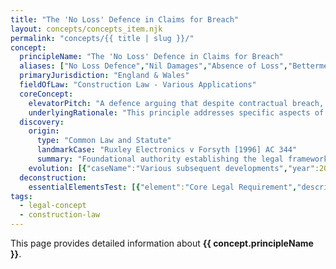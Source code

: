 ```yaml
---
title: "The 'No Loss' Defence in Claims for Breach"
layout: concepts/concepts_item.njk
permalink: "concepts/{{ title | slug }}/"
concept:
  principleName: "The 'No Loss' Defence in Claims for Breach"
  aliases: ["No Loss Defence","Nil Damages","Absence of Loss","Betterment Defence"]
  primaryJurisdiction: "England & Wales"
  fieldOfLaw: "Construction Law - Various Applications"
  coreConcept:
    elevatorPitch: "A defence arguing that despite contractual breach, the claimant suffered no actual loss and therefore deserves only nominal damages."
    underlyingRationale: "This principle addresses specific aspects of construction law relationships and liabilities, providing structured legal framework for the 'no loss' defence in claims for breach issues."
  discovery:
    origin:
      type: "Common Law and Statute"
      landmarkCase: "Ruxley Electronics v Forsyth [1996] AC 344"
      summary: "Foundational authority establishing the legal framework for the 'no loss' defence in claims for breach in construction and commercial law contexts."
    evolution: [{"caseName":"Various subsequent developments","year":2000,"contribution":"Continued judicial and legislative refinement of the principle's application and scope in modern construction law."}]
  deconstruction:
    essentialElementsTest: [{"element":"Core Legal Requirement","description":"The fundamental requirement that must be established to successfully apply the 'no loss' defence in claims for breach in construction law contexts."},{"element":"Factual Foundation","description":"The specific factual circumstances that must exist to trigger application of this legal principle."},{"element":"Legal Consequence Test","description":"The test for determining when the principle's legal consequences should apply to the particular circumstances."}]
tags: 
  - legal-concept
  - construction-law
---
```


This page provides detailed information about **{{ concept.principleName }}**.
